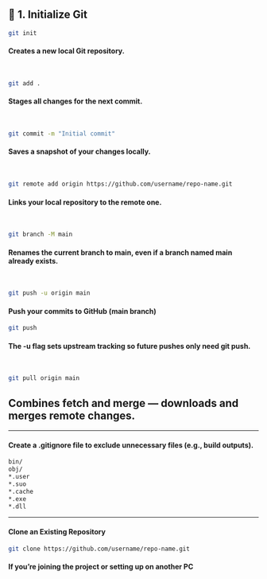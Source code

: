 ## 🧩 1. Initialize Git

```bash
git init
```
#### Creates a new local Git repository.

&nbsp;

```bash
git add .
```
#### Stages all changes for the next commit.

&nbsp;

```bash
git commit -m "Initial commit"
```
#### Saves a snapshot of your changes locally.

&nbsp;

```bash
git remote add origin https://github.com/username/repo-name.git
```
#### Links your local repository to the remote one.

&nbsp;

```bash
git branch -M main
```
#### Renames the current branch to main, even if a branch named main already exists.

&nbsp;

```bash
git push -u origin main
```
#### Push your commits to GitHub (main branch)


```bash
git push
```
#### The -u flag sets upstream tracking so future pushes only need git push.

&nbsp;

```bash
git pull origin main
```
## Combines fetch and merge — downloads and merges remote changes.

---

#### Create a .gitignore file to exclude unnecessary files (e.g., build outputs).
```markdown
bin/
obj/
*.user
*.suo
*.cache
*.exe
*.dll
```

---

#### Clone an Existing Repository
```bash
git clone https://github.com/username/repo-name.git
```
#### If you’re joining the project or setting up on another PC
